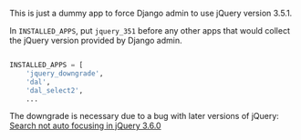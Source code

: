 This is just a dummy app to force Django admin to use jQuery version 3.5.1.

In `INSTALLED_APPS`, put `jquery_351` before any other apps that would collect the jQuery version provided by Django admin. 
```python

INSTALLED_APPS = [
    'jquery_downgrade',
    'dal',
    'dal_select2',
    ...
```

The downgrade is necessary due to a bug with later versions of jQuery:  
[Search not auto focusing in jQuery 3.6.0](https://github.com/select2/select2/issues/5993) 
